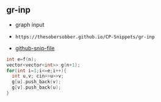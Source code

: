 
## gr-inp

- graph input
- ```
  https://thesobersobber.github.io/CP-Snippets/gr-inp
  ```
- [github-snip-file](https://github.com/theSoberSobber/CP-Snippets/blob/main/snippets.json#L974)

```cpp
int e=f(n);
vector<vector<int>> g(n+1);
for(int i=1;i<=e;i++){
  int u,v; cin>>u>>v;
  g[u].push_back(v);
  g[v].push_back(u);
}
```
